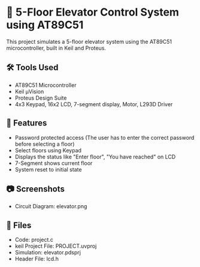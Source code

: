 # 🚀 5-Floor Elevator Control System using AT89C51
This project simulates a 5-floor elevator system using the AT89C51 microcontroller, built in Keil and Proteus.

## 🛠️ Tools Used
- AT89C51 Microcontroller
- Keil µVision
- Proteus Design Suite
- 4x3 Keypad, 16x2 LCD, 7-segment display, Motor, L293D Driver

## 🎯 Features
- Password protected access (The user has to enter the correct password before selecting a floor)
- Select floors using Keypad
- Displays the status like "Enter floor", "You have reached" on LCD
- 7-Segment shows current floor
- System reset to initial state


## 📷 Screenshots
- Circuit Diagram: elevator.png

## 📂 Files
- Code: project.c
- keil Project File: PROJECT.uvproj
- Simulation: elevator.pdsprj
- Header File: lcd.h
